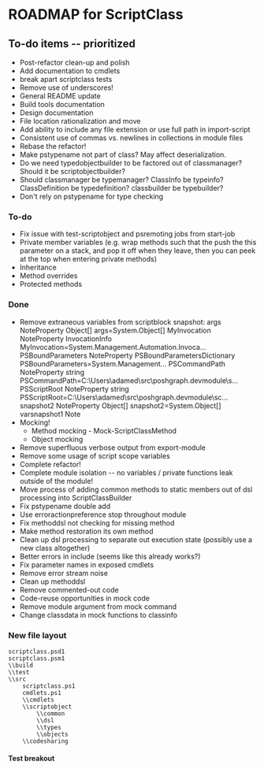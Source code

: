 # ROADMAP for ScriptClass

## To-do items -- prioritized
* Post-refactor clean-up and polish
* Add documentation to cmdlets
* break apart scriptclass tests
* Remove use of underscores!
* General README update
* Build tools documentation
* Design documentation
* File location rationalization and move
* Add ability to include any file extension or use full path in import-script
* Consistent use of commas vs. newlines in collections in module files
* Rebase the refactor!
* Make pstypename not part of class? May affect deserialization.
* Do we need typedobjectbuilder to be factored out of classmanager? Should it be scriptobjectbuilder?
* Should classmanager be typemanager? ClassInfo be typeinfo? ClassDefinition be typedefinition? classbuilder be typebuilder?
* Don't rely on pstypename for type checking


### To-do
* Fix issue with test-scriptobject and psremoting jobs from start-job
* Private member variables (e.g. wrap methods such that the push the this parameter on a stack, and pop it off when they leave, then you can peek at the top when entering private methods)
* Inheritance
* Method overrides
* Protected methods

### Done
* Remove extraneous variables from scriptblock snapshot:
  args                        NoteProperty   Object[] args=System.Object[]
  MyInvocation                NoteProperty   InvocationInfo MyInvocation=System.Management.Automation.Invoca...
  PSBoundParameters           NoteProperty   PSBoundParametersDictionary PSBoundParameters=System.Management...
  PSCommandPath               NoteProperty   string PSCommandPath=C:\Users\adamed\src\poshgraph\.devmodule\s...
  PSScriptRoot                NoteProperty   string PSScriptRoot=C:\Users\adamed\src\poshgraph\.devmodule\sc...
  snapshot2                   NoteProperty   Object[] snapshot2=System.Object[]
  varsnapshot1                Note
* Mocking!
  * Method mocking - Mock-ScriptClassMethod
  * Object mocking
* Remove superfluous verbose output from export-module
* Remove some usage of script scope variables
* Complete refactor!
* Complete module isolation -- no variables / private functions leak outside of the module!
* Move process of adding common methods to static members out of dsl processing into ScriptClassBuilder
* Fix pstypename double add
* Use erroractionpreference stop throughout module
* Fix methoddsl not checking for missing method
* Make method restoration its own method
* Clean up dsl processing to separate out execution state (possibly use a new class altogether)
* Better errors in include (seems like this already works?)
* Fix parameter names in exposed cmdlets
* Remove error stream noise
* Clean up methoddsl
* Remove commented-out code
* Code-reuse opportunities in mock code
* Remove module argument from mock command
* Change classdata in mock functions to classinfo

### New file layout

    scriptclass.psd1
    scriptclass.psm1
    \\build
    \\test
    \\src
        scriptclass.ps1
        cmdlets.ps1
        \\cmdlets
        \\scriptobject
            \\common
            \\dsl
            \\types
            \\objects
        \\codesharing

#### Test breakout

